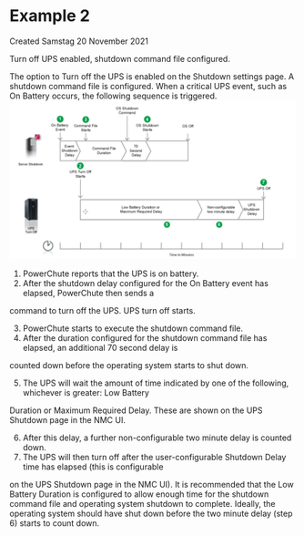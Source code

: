 # Example 2
Created Samstag 20 November 2021

Turn off UPS enabled, shutdown command file configured.

The option to Turn off the UPS is enabled on the Shutdown settings page. A shutdown command file is configured.
When a critical UPS event, such as On Battery occurs, the following sequence is triggered.
![](./Example_2/pasted_image.png)

1. PowerChute reports that the UPS is on battery.
2. After the shutdown delay configured for the On Battery event has elapsed, PowerChute then sends a

command to turn off the UPS. UPS turn off starts.

3. PowerChute starts to execute the shutdown command file.
4. After the duration configured for the shutdown command file has elapsed, an additional 70 second delay is

counted down before the operating system starts to shut down.

5. The UPS will wait the amount of time indicated by one of the following, whichever is greater: Low Battery

Duration or Maximum Required Delay. These are shown on the UPS Shutdown page in the NMC UI.

6. After this delay, a further non-configurable two minute delay is counted down.
7. The UPS will then turn off after the user-configurable Shutdown Delay time has elapsed (this is configurable

on the UPS Shutdown page in the NMC UI).
It is recommended that the Low Battery Duration is configured to allow enough time for the shutdown command file
and operating system shutdown to complete. Ideally, the operating system should have shut down before the two
minute delay (step 6) starts to count down.

